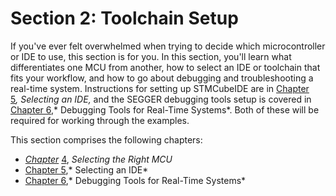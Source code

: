 # Section 2: Toolchain Setup

If you've ever felt overwhelmed when trying to decide which microcontroller or IDE to use, this section is for you. In this section, you'll learn what differentiates one MCU from another, how to select an IDE or toolchain that fits your workflow, and how to go about debugging and troubleshooting a real-time system. Instructions for setting up STMCubeIDE are in [Chapter 5](84a945dc-ff6c-4ec8-8b9c-84842db68a85.xhtml)*, Selecting an IDE,* and the SEGGER debugging tools setup is covered in [Chapter 6](699daa80-06ae-4acc-8b93-a81af2eb774b.xhtml),* Debugging Tools for Real-Time Systems*. Both of these will be required for working through the examples.

This section comprises the following chapters:

*   *[Chapter](c52d7cdb-b6cb-41e8-8d75-72494bc9d4d3.xhtml)* [4](c52d7cdb-b6cb-41e8-8d75-72494bc9d4d3.xhtml), *Selecting the Right MCU*
*   [Chapter 5](84a945dc-ff6c-4ec8-8b9c-84842db68a85.xhtml),* Selecting an IDE*
*   [Chapter 6](699daa80-06ae-4acc-8b93-a81af2eb774b.xhtml),* Debugging Tools for Real-Time Systems*